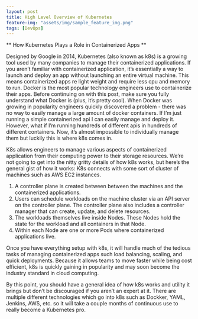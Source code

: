 ```yaml
---
layout: post
title: High Level Overview of Kubernetes
feature-img: "assets/img/sample_feature_img.png"
tags: [DevOps]
---
```


** How Kubernetes Plays a Role in Containerized Apps ** 

Designed by Google in 2014, Kubernetes (also known as k8s) is a growing tool used by many companies to manage their containerized applications. If you aren’t familiar with containerized application, it’s essentially a way to launch and deploy an app without launching an entire virtual machine. This means containerized apps re light weight and require less cpu and memory to run. Docker is the most popular technology engineers use to containerize their apps. Before continuing on with this post, make sure you fully understand what Docker is (plus, it’s pretty cool). When Docker was growing in popularity engineers quickly discovered a problem - there was no way to easily manage a large amount of docker containers. If I’m just running a simple containerized api I can easily manage and deploy it. However, what if I’m running hundreds of different apis in hundreds of different containers. Now, it’s almost impossible to individually manage them but luckily this is where k8s comes in. 

K8s allows engineers to manage various aspects of containerized application from their computing power to their storage resources. We’re not going to get into the nitty gritty details of how k8s works, but here’s the general gist of how it works: 
K8s connects with some sort of cluster of machines such as AWS EC2 instances.
1. A controller plane is created between  between the machines and the containerized applications.
2. Users can schedule workloads on the machine cluster via an API server on the controller plane. The controller plane also includes a controller manager that can create, update, and delete resources. 
3. The workloads themselves live inside Nodes. These Nodes hold the state for the workload and all containers in that Node. 
4. Within each Node are one or more Pods where containerized applications live. 

Once you have everything setup with k8s, it will handle much of the tedious tasks of managing containerized apps such load balancing, scaling, and quick deployments. Because it allows teams to move faster while being cost efficient, k8s is quickly gaining in popularity and may soon become the industry standard in cloud computing. 

By this point, you should have a general idea of how k8s works and utility it brings but don’t be discouraged if you aren’t an expert at it. There are multiple different technologies which go into k8s such as Dockker, YAML, Jenkins, AWS, etc. so it will take a couple months of continuous use to really become a Kubernetes pro.  

